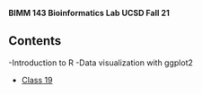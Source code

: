 **BIMM 143 Bioinformatics Lab UCSD Fall 21**


## Contents
-Introduction to R
-Data visualization with ggplot2
- [Class 19](https://github.com/nkdo99/BIMM143MATERIAL/tree/main/Lab19)
